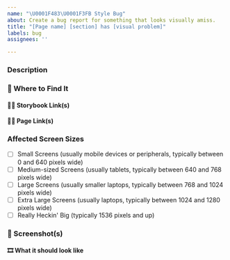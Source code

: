 ```yaml
---
name: "\U0001F483\U0001F3FB Style Bug"
about: Create a bug report for something that looks visually amiss.
title: "[Page name] [section] has [visual problem]"
labels: bug
assignees: ''

---
```


### Description
<!-- Describe what's amiss. If relevant, feel free to include details about what the styles should be instead.  -->

### 📍 Where to Find It

#### 📒🔗 Storybook Link(s)
<!-- Add a link to the applicable Storybook component(s) here if you can -->

#### 📗🔗 Page Link(s)
<!-- Add a link to the affected page(s) here if you can. If it's several due to template usage, there's no need to be exhaustive--just enough to provide examples is great -->

### Affected Screen Sizes
- [ ] Small Screens (usually mobile devices or peripherals, typically between 0 and 640 pixels wide)
- [ ] Medium-sized Screens (usually tablets, typically between 640 and 768 pixels wide)
- [ ] Large Screens (usually smaller laptops, typically between 768 and 1024 pixels wide)
- [ ] Extra Large Screens (usually laptops, typically between 1024 and 1280 pixels wide)
- [ ] Really Heckin' Big (typically 1536 pixels and up)

### 📸 Screenshot(s) 

#### 🎞 What it should look like
<!-- A screenshot from Figma, if relevant -->
